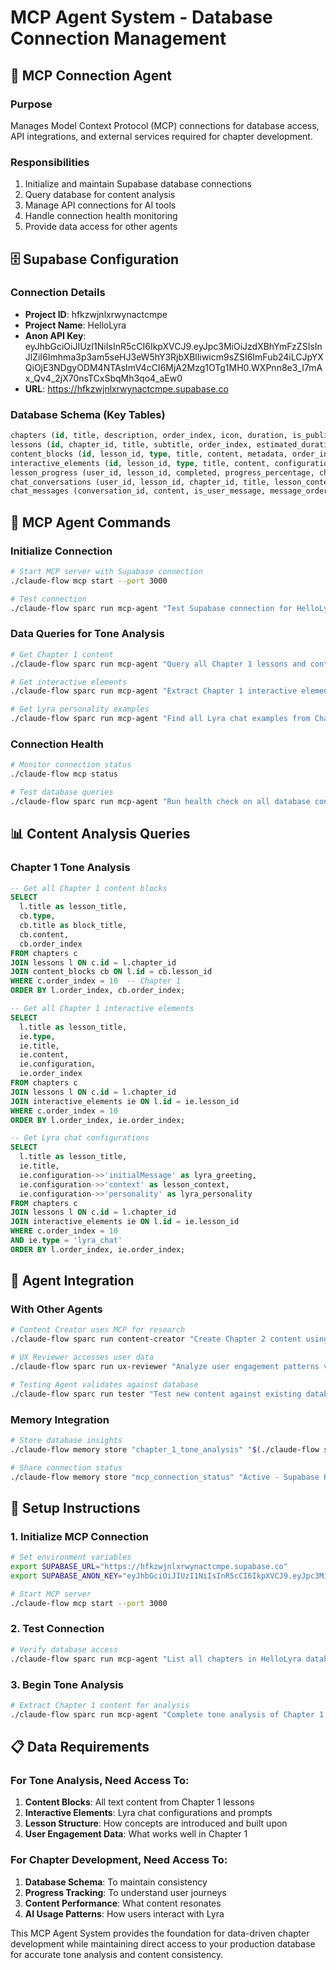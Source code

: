 # MCP Agent System - Database Connection Management

## 🔗 MCP Connection Agent

### Purpose
Manages Model Context Protocol (MCP) connections for database access, API integrations, and external services required for chapter development.

### Responsibilities
1. Initialize and maintain Supabase database connections
2. Query database for content analysis
3. Manage API connections for AI tools
4. Handle connection health monitoring
5. Provide data access for other agents

## 🗄️ Supabase Configuration

### Connection Details
- **Project ID**: hfkzwjnlxrwynactcmpe
- **Project Name**: HelloLyra
- **Anon API Key**: eyJhbGciOiJIUzI1NiIsInR5cCI6IkpXVCJ9.eyJpc3MiOiJzdXBhYmFzZSIsInJlZiI6Imhma3p3am5seHJ3eW5hY3RjbXBlIiwicm9sZSI6ImFub24iLCJpYXQiOjE3NDgyODM4NTAsImV4cCI6MjA2Mzg1OTg1MH0.WXPnn8e3_I7mAx_Qv4_2jX70nsTCxSbqMh3qo4_aEw0
- **URL**: https://hfkzwjnlxrwynactcmpe.supabase.co

### Database Schema (Key Tables)
```sql
chapters (id, title, description, order_index, icon, duration, is_published)
lessons (id, chapter_id, title, subtitle, order_index, estimated_duration)
content_blocks (id, lesson_id, type, title, content, metadata, order_index)
interactive_elements (id, lesson_id, type, title, content, configuration, order_index)
lesson_progress (user_id, lesson_id, completed, progress_percentage, chapter_completed)
chat_conversations (user_id, lesson_id, chapter_id, title, lesson_context)
chat_messages (conversation_id, content, is_user_message, message_order)
```

## 🤖 MCP Agent Commands

### Initialize Connection
```bash
# Start MCP server with Supabase connection
./claude-flow mcp start --port 3000

# Test connection
./claude-flow sparc run mcp-agent "Test Supabase connection for HelloLyra project"
```

### Data Queries for Tone Analysis
```bash
# Get Chapter 1 content
./claude-flow sparc run mcp-agent "Query all Chapter 1 lessons and content blocks for tone analysis"

# Get interactive elements
./claude-flow sparc run mcp-agent "Extract Chapter 1 interactive elements and AI chat configurations"

# Get Lyra personality examples
./claude-flow sparc run mcp-agent "Find all Lyra chat examples from Chapter 1"
```

### Connection Health
```bash
# Monitor connection status
./claude-flow mcp status

# Test database queries
./claude-flow sparc run mcp-agent "Run health check on all database connections"
```

## 📊 Content Analysis Queries

### Chapter 1 Tone Analysis
```sql
-- Get all Chapter 1 content blocks
SELECT 
  l.title as lesson_title,
  cb.type,
  cb.title as block_title,
  cb.content,
  cb.order_index
FROM chapters c
JOIN lessons l ON c.id = l.chapter_id
JOIN content_blocks cb ON l.id = cb.lesson_id
WHERE c.order_index = 10  -- Chapter 1
ORDER BY l.order_index, cb.order_index;

-- Get all Chapter 1 interactive elements
SELECT 
  l.title as lesson_title,
  ie.type,
  ie.title,
  ie.content,
  ie.configuration,
  ie.order_index
FROM chapters c
JOIN lessons l ON c.id = l.chapter_id
JOIN interactive_elements ie ON l.id = ie.lesson_id
WHERE c.order_index = 10
ORDER BY l.order_index, ie.order_index;

-- Get Lyra chat configurations
SELECT 
  l.title as lesson_title,
  ie.title,
  ie.configuration->>'initialMessage' as lyra_greeting,
  ie.configuration->>'context' as lesson_context,
  ie.configuration->>'personality' as lyra_personality
FROM chapters c
JOIN lessons l ON c.id = l.chapter_id
JOIN interactive_elements ie ON l.id = ie.lesson_id
WHERE c.order_index = 10
AND ie.type = 'lyra_chat'
ORDER BY l.order_index, ie.order_index;
```

## 🔧 Agent Integration

### With Other Agents
```bash
# Content Creator uses MCP for research
./claude-flow sparc run content-creator "Create Chapter 2 content using tone analysis from MCP agent"

# UX Reviewer accesses user data
./claude-flow sparc run ux-reviewer "Analyze user engagement patterns via MCP connection"

# Testing Agent validates against database
./claude-flow sparc run tester "Test new content against existing database structure"
```

### Memory Integration
```bash
# Store database insights
./claude-flow memory store "chapter_1_tone_analysis" "$(./claude-flow sparc run mcp-agent 'Extract tone analysis')"

# Share connection status
./claude-flow memory store "mcp_connection_status" "Active - Supabase HelloLyra connected"
```

## 🚀 Setup Instructions

### 1. Initialize MCP Connection
```bash
# Set environment variables
export SUPABASE_URL="https://hfkzwjnlxrwynactcmpe.supabase.co"
export SUPABASE_ANON_KEY="eyJhbGciOiJIUzI1NiIsInR5cCI6IkpXVCJ9.eyJpc3MiOiJzdXBhYmFzZSIsInJlZiI6Imhma3p3am5seHJ3eW5hY3RjbXBlIiwicm9sZSI6ImFub24iLCJpYXQiOjE3NDgyODM4NTAsImV4cCI6MjA2Mzg1OTg1MH0.WXPnn8e3_I7mAx_Qv4_2jX70nsTCxSbqMh3qo4_aEw0"

# Start MCP server
./claude-flow mcp start --port 3000
```

### 2. Test Connection
```bash
# Verify database access
./claude-flow sparc run mcp-agent "List all chapters in HelloLyra database"
```

### 3. Begin Tone Analysis
```bash
# Extract Chapter 1 content for analysis
./claude-flow sparc run mcp-agent "Complete tone analysis of Chapter 1 including all content blocks, interactive elements, and Lyra personality examples"
```

## 📋 Data Requirements

### For Tone Analysis, Need Access To:
1. **Content Blocks**: All text content from Chapter 1 lessons
2. **Interactive Elements**: Lyra chat configurations and prompts
3. **Lesson Structure**: How concepts are introduced and built upon
4. **User Engagement Data**: What works well in Chapter 1

### For Chapter Development, Need Access To:
1. **Database Schema**: To maintain consistency
2. **Progress Tracking**: To understand user journeys
3. **Content Performance**: What content resonates
4. **AI Usage Patterns**: How users interact with Lyra

This MCP Agent System provides the foundation for data-driven chapter development while maintaining direct access to your production database for accurate tone analysis and content consistency.